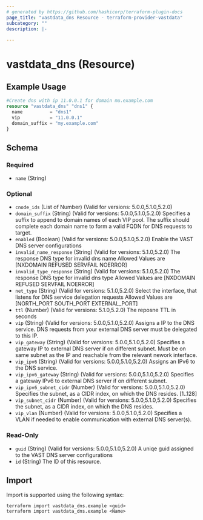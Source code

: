 ```yaml
---
# generated by https://github.com/hashicorp/terraform-plugin-docs
page_title: "vastdata_dns Resource - terraform-provider-vastdata"
subcategory: ""
description: |-
  
---
```


# vastdata_dns (Resource)



## Example Usage

```terraform
#Create dns with ip 11.0.0.1 for domain mu.example.com
resource "vastdata_dns" "dns1" {
  name          = "dns1"
  vip           = "11.0.0.1"
  domain_suffix = "my.example.com"
}
```

<!-- schema generated by tfplugindocs -->
## Schema

### Required

- `name` (String)

### Optional

- `cnode_ids` (List of Number) (Valid for versions: 5.0.0,5.1.0,5.2.0)
- `domain_suffix` (String) (Valid for versions: 5.0.0,5.1.0,5.2.0) Specifies a suffix to append to domain names of each VIP pool. The suffix should complete each domain name to form a valid FQDN for DNS requests to target.
- `enabled` (Boolean) (Valid for versions: 5.0.0,5.1.0,5.2.0) Enable the VAST DNS server configurations
- `invalid_name_response` (String) (Valid for versions: 5.1.0,5.2.0) The response DNS type for invalid dns name Allowed Values are [NXDOMAIN REFUSED SERVFAIL NOERROR]
- `invalid_type_response` (String) (Valid for versions: 5.1.0,5.2.0) The response DNS type for invalid dns type Allowed Values are [NXDOMAIN REFUSED SERVFAIL NOERROR]
- `net_type` (String) (Valid for versions: 5.1.0,5.2.0) Select the interface, that listens for DNS service delegation requests Allowed Values are [NORTH_PORT SOUTH_PORT EXTERNAL_PORT]
- `ttl` (Number) (Valid for versions: 5.1.0,5.2.0) The reposne TTL in seconds
- `vip` (String) (Valid for versions: 5.0.0,5.1.0,5.2.0) Assigns a IP to the DNS service. DNS requests from your external DNS server must be delegated to this IP.
- `vip_gateway` (String) (Valid for versions: 5.0.0,5.1.0,5.2.0) Specifies a gateway IP to external DNS server if on different subnet. Must be on same subnet as the IP and reachable from the relevant nework interface.
- `vip_ipv6` (String) (Valid for versions: 5.0.0,5.1.0,5.2.0) Assigns an IPv6 to the DNS service.
- `vip_ipv6_gateway` (String) (Valid for versions: 5.0.0,5.1.0,5.2.0) Specifies a gateway IPv6 to external DNS server if on different subnet.
- `vip_ipv6_subnet_cidr` (Number) (Valid for versions: 5.0.0,5.1.0,5.2.0) Specifies the subnet, as a CIDR index, on which the DNS resides. [1..128]
- `vip_subnet_cidr` (Number) (Valid for versions: 5.0.0,5.1.0,5.2.0) Specifies the subnet, as a CIDR index, on which the DNS resides.
- `vip_vlan` (Number) (Valid for versions: 5.0.0,5.1.0,5.2.0) Specifies a VLAN if needed to enable communication with external DNS server(s).

### Read-Only

- `guid` (String) (Valid for versions: 5.0.0,5.1.0,5.2.0) A uniqe guid assigned to the VAST DNS server configurations
- `id` (String) The ID of this resource.

## Import

Import is supported using the following syntax:

```shell
terraform import vastdata_dns.example <guid>
terraform import vastdata_dns.example <Name>
```
